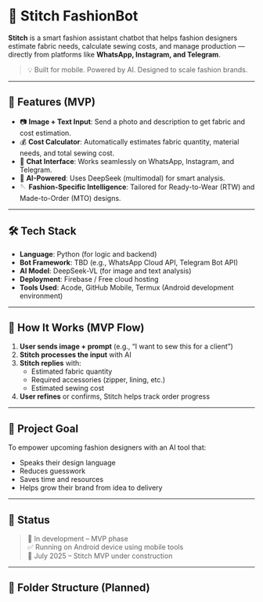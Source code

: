 # 🧵 Stitch FashionBot

**Stitch** is a smart fashion assistant chatbot that helps fashion designers estimate fabric needs, calculate sewing costs, and manage production — directly from platforms like **WhatsApp, Instagram, and Telegram**.

> 💡 Built for mobile. Powered by AI. Designed to scale fashion brands.

---

## 📌 Features (MVP)

- 📷 **Image + Text Input**: Send a photo and description to get fabric and cost estimation.
- 💰 **Cost Calculator**: Automatically estimates fabric quantity, material needs, and total sewing cost.
- 💬 **Chat Interface**: Works seamlessly on WhatsApp, Instagram, and Telegram.
- 🧠 **AI-Powered**: Uses DeepSeek (multimodal) for smart analysis.
- 🪡 **Fashion-Specific Intelligence**: Tailored for Ready-to-Wear (RTW) and Made-to-Order (MTO) designs.

---

## 🛠️ Tech Stack

- **Language**: Python (for logic and backend)
- **Bot Framework**: TBD (e.g., WhatsApp Cloud API, Telegram Bot API)
- **AI Model**: DeepSeek-VL (for image and text analysis)
- **Deployment**: Firebase / Free cloud hosting
- **Tools Used**: Acode, GitHub Mobile, Termux (Android development environment)

---

## 📱 How It Works (MVP Flow)

1. **User sends image + prompt** (e.g., “I want to sew this for a client”)
2. **Stitch processes the input** with AI
3. **Stitch replies** with:
   - Estimated fabric quantity
   - Required accessories (zipper, lining, etc.)
   - Estimated sewing cost
4. **User refines** or confirms, Stitch helps track order progress

---

## 🚀 Project Goal

To empower upcoming fashion designers with an AI tool that:
- Speaks their design language
- Reduces guesswork
- Saves time and resources
- Helps grow their brand from idea to delivery

---

## 🧪 Status

> 🔧 In development – MVP phase  
> ✅ Running on Android device using mobile tools  
> 📅 July 2025 – Stitch MVP under construction

---

## 📂 Folder Structure (Planned)
